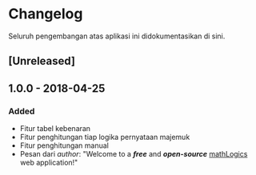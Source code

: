 # Changelog
Seluruh pengembangan atas aplikasi ini didokumentasikan di sini.

## [Unreleased]

## 1.0.0 - 2018-04-25
### Added
- Fitur tabel kebenaran
- Fitur penghitungan tiap logika pernyataan majemuk
- Fitur penghitungan manual
- Pesan dari *author*: "Welcome to a ***free*** and ***open-source*** [mathLogics] web application!"

[mathLogics]: https://github.com/ohchiko/math-logic
